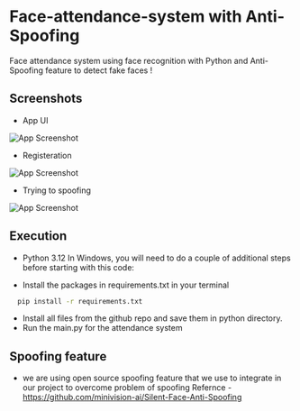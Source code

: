 
# Face-attendance-system with Anti-Spoofing

Face attendance system using face recognition with Python and Anti-Spoofing feature to detect fake faces !


## Screenshots
- App UI
  
![App Screenshot](https://media-hosting.imagekit.io//658432f374f94baa/Capture2.JPG?Expires=1836457712&Key-Pair-Id=K2ZIVPTIP2VGHC&Signature=C~7Q~Nkpeh7zys0aYKyHKVRkh4OF9tt6ZxgeXXwZ-k4du06d~u4Axd0HqyvrCGGaatDcvfLlz4wx8UPCvezzu5BQK40U3dUYNPLovM4J0yVUifa4LQKtHu13u9un6phCsPWSKq0tYPZEFTS3jzOpA8oCBpVyT4dAkENm91funB6Mj5KBriD3rDh-dF56NOQx~PB0OMJd3~h1u4PbMCr1UuYPIDCIOAuYRZJc1b1~4RLuDFiQ1Fa840ARxHNeheHlwDE5j6Mjy9l0H1l4AetUSKFs1UMuatiZAObDioIV~ne6odweAlkGxK-qBVJqCf3nQxjvTw3iUvQCGrmTqon6VQ__)

- Registeration
  
![App Screenshot](https://media-hosting.imagekit.io//405c25ae2a5440fb/Untitled%20design%20(2).png?Expires=1836457837&Key-Pair-Id=K2ZIVPTIP2VGHC&Signature=1xE7qq4DF~A5NPsf7Iclhb1aB1ix1K~7bgT1LGjrK-A56u0J3tCdly1bIoso8YHBiBpMn6dRK3JaAXumsVuEBymPWqhzieHDn2oJrFcQS3BZfGxanpP6srl4mgjmXTBP7PyCxljRznXjeuOvLeTGdomYenZZIPvdIKilsiur2W~poiBg9D7F0QOCH5XwDBP-~nEwdOS9a5IVPk~GugRUyqgIEMqx6A8eytu7FgWwv0RFV9XSkuhBiQMexVbZMSCtKDYTQVLpJZm2GtMOEf3pbVPit0gK~x1O9zith8LMj9Fc1Sc1h7JieXJidHBfvJ7~zZSW70PoqEognruObUZb0Q__)

- Trying to spoofing
  
![App Screenshot](https://media-hosting.imagekit.io//e81c3f90cf6042b9/Untitled%20design%20(3).png?Expires=1836458057&Key-Pair-Id=K2ZIVPTIP2VGHC&Signature=otVd7qNL4gB1IhDweT1LAMo8eRbwjVI~Vfzu32Etvufu~bbXIDmufOTFRe1jP2WH0-5k0BEdjEOxcz-~dFQG36QtVW-pUl6C8M3b9YHo85bcIPEQ2MZcG141Gd9~qqbDul~4ueB41PKQZRfzIVw0-bKP2-EvN29KWUqz-p-mx06OSEXU-CA3BYBpFR2-1wQ5t~hRQ0chCOcbMGx96Futm1YYUmcSlxaPZ-BxL5Fj-Qmme~FrbrRtq5Yi8ODE9PEbI6HqV2kYmYtpXyDOkHicDEOPbNMOgqYU-1Ij2GQ-Ix70OdwjnbDJOrYmZc2z9cE-nuYOfBsFvOmWNRGZKLSrfw__)
## Execution

- Python 3.12
In Windows, you will need to do a couple of additional steps before starting with this code:

- Install the packages in requirements.txt in your terminal
```bash
  pip install -r requirements.txt
```
- Install all files from the github repo and save them in python directory.
- Run the main.py for the attendance system

## Spoofing feature

- we are using open source spoofing feature that we use to integrate in our project to overcome problem of spoofing
Refernce - https://github.com/minivision-ai/Silent-Face-Anti-Spoofing

